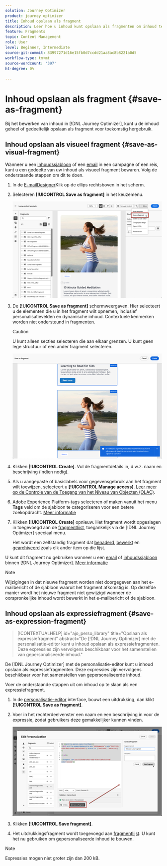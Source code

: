 ```yaml
---
solution: Journey Optimizer
product: journey optimizer
title: Inhoud opslaan als fragment
description: Leer hoe u inhoud kunt opslaan als fragmenten om inhoud te hergebruiken in Journey Optimizer-campagnes en -reizen
feature: Fragments
topic: Content Management
role: User
level: Beginner, Intermediate
source-git-commit: 83997271d16e15fb0d7ccdd21aa8ac8b8221a0d5
workflow-type: tm+mt
source-wordcount: '397'
ht-degree: 0%

---
```


# Inhoud opslaan als fragment {#save-as-fragment}

Bij het bewerken van inhoud in [!DNL Journey Optimizer], kunt u de inhoud geheel of gedeeltelijk opslaan als fragment voor toekomstig hergebruik.

## Inhoud opslaan als visueel fragment {#save-as-visual-fragment}

Wanneer u een [inhoudssjabloon](content-templates.md) of een [email](../email/get-started-email-design.md) in een campagne of een reis, kunt u een gedeelte van uw inhoud als visueel fragment bewaren. Volg de onderstaande stappen om dit te doen.

1. In de [E-mailDesigner](../email/get-started-email-design.md)Klik op de ellips rechtsboven in het scherm.

1. Selecteren **[!UICONTROL Save as fragment]** in het keuzemenu.

   ![](assets/fragment-save-as.png)

1. De **[!UICONTROL Save as fragment]** schermweergaven. Hier selecteert u de elementen die u in het fragment wilt opnemen, inclusief personalisatievelden en dynamische inhoud. Contextuele kenmerken worden niet ondersteund in fragmenten.

   >[!CAUTION]
   >
   >U kunt alleen secties selecteren die aan elkaar grenzen. U kunt geen lege structuur of een ander fragment selecteren.

   ![](assets/fragment-save-as-screen.png)

1. Klikken **[!UICONTROL Create]**. Vul de fragmentdetails in, d.w.z. naam en beschrijving (indien nodig).

1. Als u aangepaste of basislabels voor gegevensgebruik aan het fragment wilt toewijzen, selecteert u **[!UICONTROL Manage access]**. [Leer meer op de Controle van de Toegang van het Niveau van Objecten (OLAC)](../administration/object-based-access.md).

1. Adobe Experience Platform-tags selecteren of maken vanuit het menu **Tags** veld om de sjabloon te categoriseren voor een betere zoekopdracht. [Meer informatie](../start/search-filter-categorize.md#tags)

1. Klikken **[!UICONTROL Create]** opnieuw. Het fragment wordt opgeslagen in toegevoegd aan de [fragmentlijst](#access-manage-fragments), toegankelijk via de [!DNL Journey Optimizer] speciaal menu.

   Het wordt een zelfstandig fragment dat [benaderd](#access-manage-fragments), [bewerkt](#edit-fragments) en [gearchiveerd](#archive-fragments) zoals elk ander item op die lijst.

U kunt dit fragment nu gebruiken wanneer u een [email](../email/get-started-email-design.md) of [inhoudssjabloon](content-templates.md) binnen [!DNL Journey Optimizer]. [Meer informatie](../email/use-visual-fragments.md)

>[!NOTE]
>
>Wijzigingen in dat nieuwe fragment worden niet doorgegeven aan het e-mailbericht of de sjabloon waaruit het fragment afkomstig is. Op dezelfde manier wordt het nieuwe fragment niet gewijzigd wanneer de oorspronkelijke inhoud wordt bewerkt in het e-mailbericht of de sjabloon.

## Inhoud opslaan als expressiefragment {#save-as-expression-fragment}

>[!CONTEXTUALHELP]
>id="ajo_perso_library"
>title="Opslaan als expressiefragment"
>abstract="De [!DNL Journey Optimizer] met de personalisatie-editor kunt u inhoud opslaan als expressiefragmenten. Deze expressies zijn vervolgens beschikbaar voor het samenstellen van gepersonaliseerde inhoud."

De [!DNL Journey Optimizer] met de personalisatie-editor kunt u inhoud opslaan als expressiefragmenten. Deze expressies zijn vervolgens beschikbaar voor het samenstellen van gepersonaliseerde inhoud.

Voer de onderstaande stappen uit om inhoud op te slaan als een expressiefragment.

1. In de [personalisatie-editor](../personalization/personalization-build-expressions.md) interface, bouwt een uitdrukking, dan klikt **[!UICONTROL Save as fragment]**.

1. Voer in het rechterdeelvenster een naam en een beschrijving in voor de expressie, zodat gebruikers deze gemakkelijker kunnen vinden.

   ![](assets/expression-fragment-save-as.png)

1. Klikken **[!UICONTROL Save fragment]**.

   <!--An expression fragment cannot be nested inside another fragment.-->

1. Het uitdrukkingsfragment wordt toegevoegd aan [fragmentlijst](#access-manage-fragments). U kunt het nu gebruiken om gepersonaliseerde inhoud te bouwen.

>[!NOTE]
>
>Expressies mogen niet groter zijn dan 200 kB.
